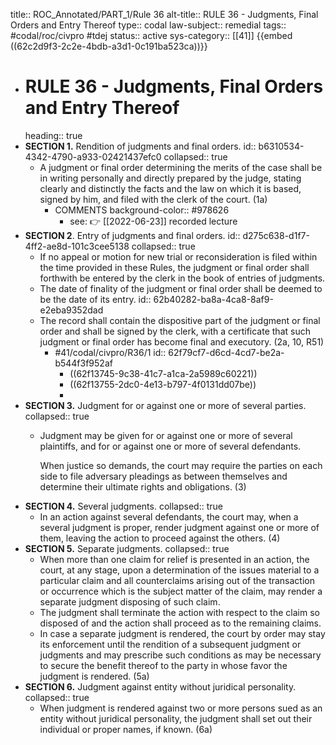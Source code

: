 title:: ROC_Annotated/PART_1/Rule 36
alt-title:: RULE 36 - Judgments, Final Orders and Entry Thereof
type:: codal
law-subject:: remedial
tags:: #codal/roc/civpro #tdej
status:: active
sys-category:: [[41]]
{{embed ((62c2d9f3-2c2e-4bdb-a3d1-0c191ba523ca))}}
- # RULE 36 - Judgments, Final Orders and Entry Thereof
  heading:: true
- **SECTION 1.** Rendition of judgments and final orders.
  id:: b6310534-4342-4790-a933-02421437efc0
  collapsed:: true
	- A judgment or final order determining the merits of the case shall be in writing personally and directly prepared by the judge, stating clearly and distinctly the facts and the law on which it is based, signed by him, and filed with the clerk of the court. (1a)
		- COMMENTS
		  background-color:: #978626
			- see: 👉  [[2022-06-23]] recorded lecture
- **SECTION 2**. Entry of judgments and final orders.
  id:: d275c638-d1f7-4ff2-ae8d-101c3cee5138
  collapsed:: true
	- If no appeal or motion for new trial or reconsideration is filed within the time provided in these Rules, the judgment or final order shall forthwith be entered by the clerk in the book of entries of judgments.
	- The date of finality of the judgment or final order shall be deemed to be the date of its entry.
	  id:: 62b40282-ba8a-4ca8-8af9-e2eba9352dad
	- The record shall contain the dispositive part of the judgment or final order and shall be signed by the clerk, with a certificate that such judgment or final order has become final and executory. (2a, 10, R51)
		- #41/codal/civpro/R36/1
		  id:: 62f79cf7-d6cd-4cd7-be2a-b544f3f952af
			- ((62f13745-9c38-41c7-a1ca-2a5989c60221))
			- ((62f13755-2dc0-4e13-b797-4f0131dd07be))
			-
- **SECTION 3.** Judgment for or against one or more of several parties.
  collapsed:: true
	- Judgment may be given for or against one or more of several plaintiffs, and for or against one or more of several defendants.

	  When justice so demands, the court may require the parties on each side to file adversary pleadings as between themselves and determine their ultimate rights and obligations. (3)
- **SECTION 4.** Several judgments.
  collapsed:: true
	- In an action against several defendants, the court may, when a several judgment is proper, render judgment against one or more of them, leaving the action to proceed against the others. (4)
- **SECTION 5.** Separate judgments.
  collapsed:: true
	- When more than one claim for relief is presented in an action, the court, at any stage, upon a determination of the issues material to a particular claim and all counterclaims arising out of the transaction or occurrence which is the subject matter of the claim, may render a separate judgment disposing of such claim.
	- The judgment shall terminate the action with respect to the claim so disposed of and the action shall proceed as to the remaining claims.
	- In case a separate judgment is rendered, the court by order may stay its enforcement until the rendition of a subsequent judgment or judgments and may prescribe such conditions as may be necessary to secure the benefit thereof to the party in whose favor the judgment is rendered. (5a)
- **SECTION 6.** Judgment against entity without juridical personality.
  collapsed:: true
	- When judgment is rendered against two or more persons sued as an entity without juridical personality, the judgment shall set out their individual or proper names, if known. (6a)
